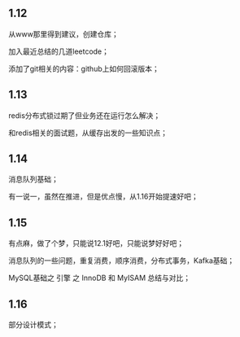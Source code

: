 ## 1.12

从www那里得到建议，创建仓库；

加入最近总结的几道leetcode；

添加了git相关的内容：github上如何回滚版本；

## 1.13

redis分布式锁过期了但业务还在运行怎么解决；

和redis相关的面试题，从缓存出发的一些知识点；

## 1.14

消息队列基础；

有一说一，虽然在推进，但是优点慢，从1.16开始提速好吧；

## 1.15

有点麻，做了个梦，只能说12.1好吧，只能说梦好好吧；

消息队列的一些问题，重复消费，顺序消费，分布式事务，Kafka基础；

MySQL基础之 引擎 之 InnoDB 和 MyISAM 总结与对比；

## 1.16

部分设计模式；

